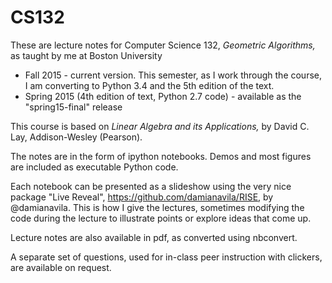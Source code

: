 CS132
=====

These are lecture notes for Computer Science 132, _Geometric
Algorithms,_ as taught by me at Boston University
* Fall 2015 - current version.  This semester, as I work through the
  course, I am converting to Python 3.4 and the 5th edition of the text.
* Spring 2015 (4th edition of text, Python 2.7 code) - available as the
  "spring15-final" release

This course is based on _Linear Algebra and its Applications,_ by David
C. Lay, Addison-Wesley (Pearson).

The notes are in the form of ipython notebooks.   Demos and most figures
are included as executable Python code.  

Each notebook can be presented as a slideshow using the very nice
package "Live Reveal", https://github.com/damianavila/RISE, by
@damianavila.  This is how I give the lectures, sometimes modifying the
code during the lecture to illustrate points or explore ideas that come up.

Lecture notes are also available in pdf, as converted using nbconvert.

A separate set of questions, used for in-class peer instruction with clickers, are
available on request.





